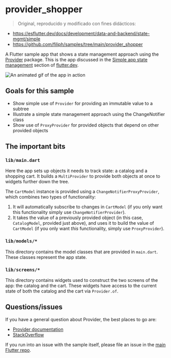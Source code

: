 # provider_shopper

> Original, reproducido y modificado con fines didácticos:
* https://esflutter.dev/docs/development/data-and-backend/state-mgmt/simple
* https://github.com/filiph/samples/tree/main/provider_shopper

A Flutter sample app that shows a state management approach using the [Provider][] package.
This is the app discussed in the [Simple app state management][simple] section of
[flutter.dev][].

![An animated gif of the app in action](https://esflutter.dev/assets/development/data-and-backend/state-mgmt/model-shopper-screencast-e0ada0e83cd8e7fdcad84167b8f7ffd7eb5ef85b0cb8957f03c6f05bd16b1cea.gif)

[Provider]: https://pub.dev/packages/provider
[simple]: https://flutter.dev/docs/development/data-and-backend/state-mgmt/simple
[flutter.dev]: https://flutter.dev/

## Goals for this sample

* Show simple use of `Provider` for providing an immutable value to a subtree
* Illustrate a simple state management approach using the ChangeNotifier class
* Show use of `ProxyProvider` for provided objects that depend on other provided objects

## The important bits

### `lib/main.dart`

Here the app sets up objects it needs to track state: a catalog and a shopping cart. It builds
a `MultiProvider` to provide both objects at once to widgets further down the tree.

The `CartModel` instance is provided using a `ChangeNotifierProxyProvider`, which combines
two types of functionality:

1. It will automatically subscribe to changes in `CartModel` (if you only want this functionality
   simply use `ChangeNotifierProvider`).
2. It takes the value of a previously provided object (in this case, `CatalogModel`, provided
   just above), and uses it to build the value of `CartModel` (if you only want
   _this_ functionality, simply use `ProxyProvider`).

### `lib/models/*`

This directory contains the model classes that are provided in `main.dart`. These classes
represent the app state.

### `lib/screens/*`

This directory contains widgets used to construct the two screens of the app: the catalog and
the cart. These widgets have access to the current state of both the catalog and the cart
via `Provider.of`.

## Questions/issues

If you have a general question about Provider, the best places to go are:

* [Provider documentation](https://pub.dev/documentation/provider/latest/)
* [StackOverflow](https://stackoverflow.com/questions/tagged/flutter)

If you run into an issue with the sample itself, please file an issue
in the [main Flutter repo](https://github.com/flutter/flutter/issues).
